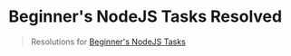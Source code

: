 # Beginner's NodeJS Tasks Resolved

> Resolutions for [Beginner's NodeJS Tasks][tasks] 

[tasks]: https://github.com/igorshubovych/beginner-node-projects